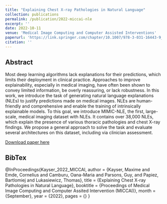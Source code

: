 ```yaml
---
title: "Explaining Chest X-ray Pathologies in Natural Language"
collection: publications
permalink: /publication/2022-miccai-nle
excerpt: ''
date: 2022-10-11
venue: 'Medical Image Computing and Computer Assisted Interventions'
paperurl: 'https://link.springer.com/chapter/10.1007/978-3-031-16443-9_67'
citation: ''
---
```


## Abstract

Most deep learning algorithms lack explanations for their predictions, which limits their deployment in clinical practice. Approaches to improve explainability, especially in medical imaging, have often been shown to convey limited information, be overly reassuring, or lack robustness. In this work, we introduce the task of generating natural language explanations (NLEs) to justify predictions made on medical images. NLEs are human-friendly and comprehensive and enable the training of intrinsically explainable models. To this goal, we introduce MIMIC-NLE, the first, large-scale, medical imaging dataset with NLEs. It contains over 38,000 NLEs, which explain the presence of various thoracic pathologies and chest X-ray findings. We propose a general approach to solve the task and evaluate several architectures on this dataset, including via clinician assessment.

[Download paper here](https://link.springer.com/chapter/10.1007/978-3-031-16443-9_67)

## BibTex

@InProceedings{Kayser_2022_MICCAI,
    author    = {Kayser, Maxime and Emde, Cornelius and Camburu, Oana-Maria and Parsons, Guy, and Papiez, Bartlomiej and Lukasiewicz, Thomas},
    title     = {Explaining Chest X-ray Pathologies in Natural Language},
    booktitle = {Proceedings of Medical Image Computing and Computer Assited Intervention (MICCAI)},
    month     = {September},
    year      = {2022},
    pages     = {}
}
